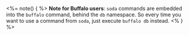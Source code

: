 <%= note() { %>
**Note for Buffalo users**: `soda` commands are embedded into the `buffalo` command, behind the `db` namespace. So every time you want to use a command from `soda`, just execute `buffalo db` instead.
<% } %>